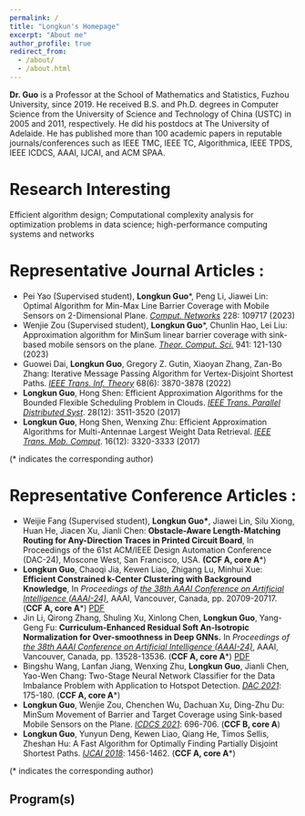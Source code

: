 ```yaml
---
permalink: /
title: "Longkun's Homepage"
excerpt: "About me"
author_profile: true
redirect_from: 
  - /about/
  - /about.html
---
```


**Dr. Guo** is a Professor at the School of Mathematics and Statistics, Fuzhou University, since 2019. He received B.S. and Ph.D. degrees in Computer Science from the University of Science and Technology of China (USTC) in 2005 and 2011, respectively. He did his postdocs at The University of Adelaide.
He has published more than 100 academic papers in reputable journals/conferences such as IEEE TMC, IEEE TC,  Algorithmica, IEEE TPDS, IEEE ICDCS, AAAI, IJCAI, and ACM SPAA.

Research Interesting
======
Efficient algorithm design; Computational complexity analysis for optimization problems in data science; high-performance computing systems and networks

Representative Journal Articles :
======
- Pei Yao (Supervised student), **Longkun Guo***, Peng Li, Jiawei Lin: Optimal Algorithm for Min-Max Line Barrier Coverage with Mobile Sensors on 2-Dimensional Plane. *[Comput. Networks](https://dblp.uni-trier.de/db/journals/cn/cn228.html#YaoGLL23)* 228: 109717 (2023)
- Wenjie Zou (Supervised student), **Longkun Guo***, Chunlin Hao, Lei Liu: Approximation algorithm for MinSum linear barrier coverage with sink-based mobile sensors on the plane. _[Theor. Comput. Sci.](https://dblp.org/db/journals/tcs/tcs941.html#ZouGHL23)_ 941: 121-130 (2023)
- Guowei Dai, **Longkun Guo**, Gregory Z. Gutin, Xiaoyan Zhang, Zan-Bo Zhang: Iterative Message Passing Algorithm for Vertex-Disjoint Shortest Paths. _[IEEE Trans. Inf. Theory](https://dblp.org/db/journals/tit/tit68.html#DaiGGZZ22)_ 68(6): 3870-3878 (2022)
- **Longkun Guo**, Hong Shen: Efficient Approximation Algorithms for the Bounded Flexible Scheduling Problem in Clouds. *[IEEE Trans. Parallel Distributed Syst](https://dblp.uni-trier.de/db/journals/tpds/tpds28.html#GuoS17)*. 28(12): 3511-3520 (2017) 
- **Longkun Guo**, Hong Shen, Wenxing Zhu: Efficient Approximation Algorithms for Multi-Antennae Largest Weight Data Retrieval. *[IEEE Trans. Mob. Comput](https://dblp.uni-trier.de/db/journals/tmc/tmc16.html#GuoSZ17)*. 16(12): 3320-3333 (2017)
  
(* indicates the corresponding author)

Representative Conference Articles :
======
- Weijie Fang (Supervised student), **Longkun Guo\***, Jiawei Lin, Silu Xiong, Huan He, Jiacen Xu, Jianli Chen: **Obstacle-Aware Length-Matching Routing for Any-Direction Traces in Printed Circuit Board**, In Proceedings of the 61st ACM/IEEE Design Automation Conference (DAC-24), Moscone West, San Francisco, USA. **(CCF A, core A***)
- **Longkun Guo**, Chaoqi Jia, Kewen Liao, Zhigang Lu, Minhui Xue: **Efficient Constrained k-Center Clustering with Background Knowledge**, In *Proceedings of* [*the 38th AAAI Conference on Artificial Intelligence (AAAI-24)*](https://aaai.org/aaai-conference/), AAAI, Vancouver, Canada, pp. 20709-20717. (**CCF A, core A***) [PDF](https://ojs.aaai.org/index.php/AAAI/article/view/30058/31862)
- Jin Li, Qirong Zhang, Shuling Xu, Xinlong Chen, **Longkun Guo**, Yang-Geng Fu: **Curriculum-Enhanced Residual Soft An-Isotropic Normalization for Over-smoothness in Deep GNNs.** In *Proceedings of* [*the 38th AAAI Conference on Artificial Intelligence (AAAI-24)*](https://aaai.org/aaai-conference/), AAAI, Vancouver, Canada, pp. 13528-13536. (**CCF A, core A***) [PDF](https://ojs.aaai.org/index.php/AAAI/article/view/29256/30370)
- Bingshu Wang, Lanfan Jiang, Wenxing Zhu,  **Longkun Guo**, Jianli Chen, Yao-Wen Chang: Two-Stage Neural Network Classifier for the Data Imbalance Problem with Application to Hotspot Detection. _[DAC 2021](https://www.dac.com/About/Conference-Archive/58th-DAC-2021)_: 175-180. (**CCF A, core A***)
- **Longkun Guo**, Wenjie Zou, Chenchen Wu, Dachuan Xu, Ding-Zhu Du: MinSum Movement of Barrier and Target Coverage using Sink-based Mobile Sensors on the Plane. *[ICDCS 2021](https://dblp.uni-trier.de/db/conf/icdcs/icdcs2021.html#GuoZWXD21)*: 696-706. (**CCF B, core A**)
- **Longkun Guo**, Yunyun Deng, Kewen Liao, Qiang He, Timos Sellis, Zheshan Hu: A Fast Algorithm for Optimally Finding Partially Disjoint Shortest Paths. *[IJCAI 2018](https://dblp.uni-trier.de/db/conf/ijcai/ijcai2018.html#GuoDLHSH18)*: 1456-1462. (**CCF A, core A***)

(* indicates the corresponding author)

Program(s)
------
<!-- The main configuration file for the site is in the base directory in [_config.yml](https://github.com/academicpages/academicpages.github.io/blob/master/_config.yml), which defines the content in the sidebars and other site-wide features. You will need to replace the default variables with ones about yourself and your site's github repository. The configuration file for the top menu is in [_data/navigation.yml](https://github.com/academicpages/academicpages.github.io/blob/master/_data/navigation.yml). For example, if you don't have a portfolio or blog posts, you can remove those items from that navigation.yml file to remove them from the header. 

Create content & metadata
------
For site content, there is one markdown file for each type of content, which are stored in directories like _publications, _talks, _posts, _teaching, or _pages. For example, each talk is a markdown file in the [_talks directory](https://github.com/academicpages/academicpages.github.io/tree/master/_talks). At the top of each markdown file is structured data in YAML about the talk, which the theme will parse to do lots of cool stuff. The same structured data about a talk is used to generate the list of talks on the [Talks page](https://academicpages.github.io/talks), each [individual page](https://academicpages.github.io/talks/2012-03-01-talk-1) for specific talks, the talks section for the [CV page](https://academicpages.github.io/cv), and the [map of places you've given a talk](https://academicpages.github.io/talkmap.html) (if you run this [python file](https://github.com/academicpages/academicpages.github.io/blob/master/talkmap.py) or [Jupyter notebook](https://github.com/academicpages/academicpages.github.io/blob/master/talkmap.ipynb), which creates the HTML for the map based on the contents of the _talks directory).

**Markdown generator**

I have also created [a set of Jupyter notebooks](https://github.com/academicpages/academicpages.github.io/tree/master/markdown_generator
) that converts a CSV containing structured data about talks or presentations into individual markdown files that will be properly formatted for the academicpages template. The sample CSVs in that directory are the ones I used to create my own personal website at stuartgeiger.com. My usual workflow is that I keep a spreadsheet of my publications and talks, then run the code in these notebooks to generate the markdown files, then commit and push them to the GitHub repository.

How to edit your site's GitHub repository
------
Many people use a git client to create files on their local computer and then push them to GitHub's servers. If you are not familiar with git, you can directly edit these configuration and markdown files directly in the github.com interface. Navigate to a file (like [this one](https://github.com/academicpages/academicpages.github.io/blob/master/_talks/2012-03-01-talk-1.md) and click the pencil icon in the top right of the content preview (to the right of the "Raw | Blame | History" buttons). You can delete a file by clicking the trashcan icon to the right of the pencil icon. You can also create new files or upload files by navigating to a directory and clicking the "Create new file" or "Upload files" buttons. 

Example: editing a markdown file for a talk
![Editing a markdown file for a talk](/images/editing-talk.png)

For more info
------
More info about configuring academicpages can be found in [the guide](https://academicpages.github.io/markdown/). The [guides for the Minimal Mistakes theme](https://mmistakes.github.io/minimal-mistakes/docs/configuration/) (which this theme was forked from) might also be helpful. -->
